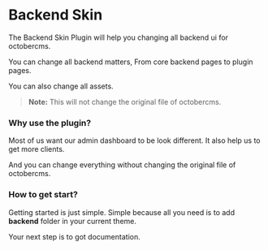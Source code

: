 # Backend Skin

The Backend Skin Plugin will help you changing all backend ui for octobercms.

You can change all backend matters, From core backend pages to plugin pages.

You can also change all assets.

> **Note:** This will not change the original file of octobercms.

### Why use the plugin?

Most of us want our admin dashboard to be look different.
It also help us to get more clients.

And you can change everything without changing the original file of octobercms.

### How to get start?

Getting started is just simple.
Simple because all you need is to add **backend** folder in your current theme.

Your next step is to got documentation.

